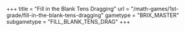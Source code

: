 +++
title = "Fill in the Blank Tens Dragging"
url = "/math-games/1st-grade/fill-in-the-blank-tens-dragging"
gametype = "BRIX_MASTER"
subgametype = "FILL_BLANK_TENS_DRAG"
+++